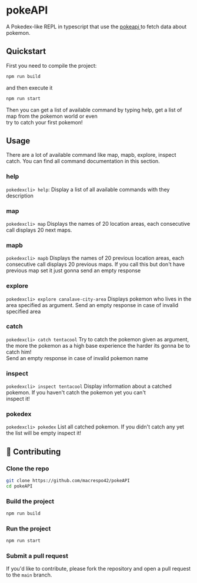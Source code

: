 # pokeAPI

A Pokedex-like REPL in typescript that use the [ pokeapi ](https://pokeapi.co/) to fetch data about pokemon.

## Quickstart

First you need to compile the project:

```bash
npm run build
```

and then execute it

```bash
npm run start
```

Then you can get a list of available command by typing help, get a list of map from the pokemon world or even  
try to catch your first pokemon!

## Usage

There are a lot of available command like map, mapb, explore, inspect catch. You can find all command documentation in this section.

### help

`pokedexcli> help`: Display a list of all available commands with they description

### map

`pokedexcli> map` Displays the names of 20 location areas, each consecutive call displays 20 next maps.

### mapb

`pokedexcli> mapb` Displays the names of 20 previous location areas, each consecutive call displays 20 previous maps.
If you call this but don't have previous map set it just gonna send an empty response

### explore

`pokedexcli> explore canalave-city-area` Displays pokemon who lives in the area specified as argument. Send an empty response in case of invalid specified area

### catch

`pokedexcli> catch tentacool` Try to catch the pokemon given as argument, the more the pokemon as a high base experience the harder its gonna be to catch him!  
Send an empty response in case of invalid pokemon name

### inspect

`pokedexcli> inspect tentacool` Display information about a catched pokemon. If you haven't catch the pokemon yet you can't  
inspect it!

### pokedex

`pokedexcli> pokedex` List all catched pokemon. If you didn't catch any yet the list will be empty
inspect it!

## 🤝 Contributing

### Clone the repo

```bash
git clone https://github.com/macrespo42/pokeAPI
cd pokeAPI
```

### Build the project

```bash
npm run build
```

### Run the project

```bash
npm run start
```

### Submit a pull request

If you'd like to contribute, please fork the repository and open a pull request to the `main` branch.
